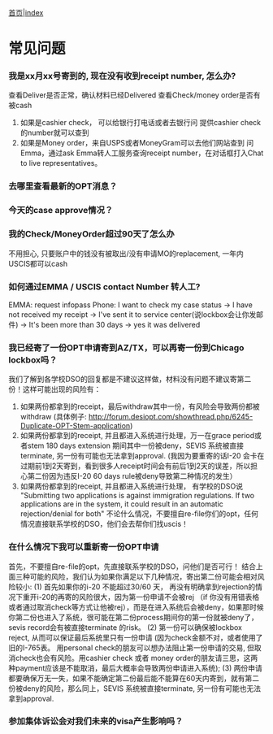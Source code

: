 [首页](https://ion2014.github.io/OPTActionLogs/index_ch)|[index](https://ion2014.github.io/OPTActionLogs)
# 常见问题
### 我是xx月xx号寄到的, 现在没有收到receipt number, 怎么办?
查看Deliver是否正常，确认材料已经Delivered
查看Check/money order是否有被cash
1. 如果是cashier check， 可以给银行打电话或者去银行问 提供cashier check 的number就可以查到
2. 如果是Money order，来自USPS或者MoneyGram可以去他们网站查到
问Emma，通过ask Emma转人工服务查询receipt number，在对话框打入Chat to live representatives。

### 去哪里查看最新的OPT消息？


### 今天的case approve情况？
### 我的Check/MoneyOrder超过90天了怎么办
不用担心, 只要账户中的钱没有被取出/没有申请MO的replacement, 一年内USCIS都可以cash
### 如何通过EMMA / USCIS contact Number 转人工?
EMMA: request infopass
Phone: I want to check my case status -> I have not received my receipt -> I've sent it to service center(说lockbox会让你发邮件) -> It's been more than 30 days -> yes it was delivered
### 我已经寄了一份OPT申请寄到AZ/TX，可以再寄一份到Chicago lockbox吗？
我们了解到各学校DSO的回复都是不建议这样做，材料没有问题不建议寄第二份！这样可能出现的风险有：
1. 如果两份都拿到的receipt，最后withdraw其中一份，有风险会导致两份都被withdraw (具体例子: http://forum.desiopt.com/showthread.php/6245-Duplicate-OPT-Stem-application)
2. 如果两份都拿到的receipt, 并且都进入系统进行处理，万一在grace period或者stem 180 days extension 期间其中一份被deny，SEVIS 系统被直接terminate, 另一份有可能也无法拿到approval. (我因为要重寄的话I-20 会卡在过期前1到2天寄到，看到很多人receipt时间会有前后1到2天的误差，所以担心第二份因为违反I-20 60 days rule被deny导致第二种情况的发生）
3. 如果两份都拿到的receipt, 并且都进入系统进行处理， 有学校的DSO说 "Submitting two applications is against immigration regulations. If two applications are in the system, it could result in an automatic rejection/denial for both"
不论什么情况，不要擅自re-file你们的opt，任何情况直接联系学校的DSO，他们会去帮你们找uscis！

### 在什么情况下我可以重新寄一份OPT申请
首先，不要擅自re-file的opt，先直接联系学校的DSO，问他们是否可行！
结合上面三种可能的风险，我们认为如果你满足以下几种情况，寄出第二份可能会相对风险较小:
(1) 首先如果你的i-20 不能超过30/60 天， 再没有明确拿到rejection的情况下重开i-20的再寄的风险很大，因为第一份申请不会被rej （if 你没有用错表格或者通过取消check等方式让他被rej），而是在进入系统后会被deny，如果那时候你第二份也进入了系统，很可能在第二份process期间你的第一份就被deny了，sevis record会有被直接terminate 的risk。
(2) 第一份可以确保被lockbox reject, 从而可以保证最后系统里只有一份申请 (因为check金额不对，或者使用了旧的I-765表。 用personal check的朋友可以想办法阻止第一份申请的交易, 但取消check也会有风险。用cashier check 或者 money order的朋友请三思，这两种payment应该是不能取消，最后大概率会导致两份申请进入系统);
(3) 两份申请都要确保万无一失，如果不能确定第二份最后能不能算在60天内寄到，就有第二份被deny的风险，那么同上，SEVIS 系统被直接terminate, 另一份有可能也无法拿到approval.

### 参加集体诉讼会对我们未来的visa产生影响吗？


